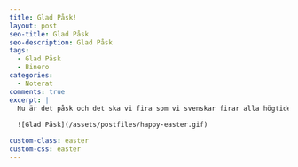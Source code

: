 ```yaml
---
title: Glad Påsk!
layout: post
seo-title: Glad Påsk
seo-description: Glad Påsk
tags:
  - Glad Påsk
  - Binero
categories:
  - Noterat
comments: true
excerpt: |
  Nu är det påsk och det ska vi fira som vi svenskar firar alla högtider, med must, sill och snaps! Ta det lugnt och ha en trevlig helg.
  
  ![Glad Påsk](/assets/postfiles/happy-easter.gif)

custom-class: easter
custom-css: easter
---
```

